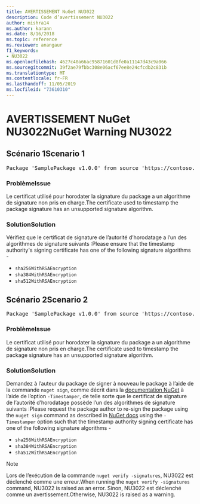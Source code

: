 ```yaml
---
title: AVERTISSEMENT NuGet NU3022
description: Code d’avertissement NU3022
author: mishra14
ms.author: karann
ms.date: 8/16/2018
ms.topic: reference
ms.reviewer: anangaur
f1_keywords:
- NU3022
ms.openlocfilehash: 4627c40a66ac95871601d8fe0a11147d43c9a066
ms.sourcegitcommit: 39f2ae79fbbc308e06acf67ee8e24cfcdb2c831b
ms.translationtype: MT
ms.contentlocale: fr-FR
ms.lasthandoff: 11/05/2019
ms.locfileid: "73610310"
---
```

# <a name="nuget-warning-nu3022"></a><span data-ttu-id="81be6-103">AVERTISSEMENT NuGet NU3022</span><span class="sxs-lookup"><span data-stu-id="81be6-103">NuGet Warning NU3022</span></span>

## <a name="scenario-1"></a><span data-ttu-id="81be6-104">Scénario 1</span><span class="sxs-lookup"><span data-stu-id="81be6-104">Scenario 1</span></span>

<pre>Package 'SamplePackage v1.0.0' from source 'https://contoso.com/index.json': The primary signature's timestamp certificate has an unsupported signature algorithm.</pre>

### <a name="issue"></a><span data-ttu-id="81be6-105">Problème</span><span class="sxs-lookup"><span data-stu-id="81be6-105">Issue</span></span>

<span data-ttu-id="81be6-106">Le certificat utilisé pour horodater la signature du package a un algorithme de signature non pris en charge.</span><span class="sxs-lookup"><span data-stu-id="81be6-106">The certificate used to timestamp the package signature has an unsupported signature algorithm.</span></span>


### <a name="solution"></a><span data-ttu-id="81be6-107">Solution</span><span class="sxs-lookup"><span data-stu-id="81be6-107">Solution</span></span>

<span data-ttu-id="81be6-108">Vérifiez que le certificat de signature de l’autorité d’horodatage a l’un des algorithmes de signature suivants :</span><span class="sxs-lookup"><span data-stu-id="81be6-108">Please ensure that the timestamp authority's signing certificate has one of the following signature algorithms -</span></span> 
* `sha256WithRSAEncryption`
* `sha384WithRSAEncryption`
* `sha512WithRSAEncryption`



## <a name="scenario-2"></a><span data-ttu-id="81be6-109">Scénario 2</span><span class="sxs-lookup"><span data-stu-id="81be6-109">Scenario 2</span></span>

<pre>Package 'SamplePackage v1.0.0' from source 'https://contoso.com/index.json': The timestamp certificate has an unsupported signature algorithm (SHA1). The following algorithms are supported: SHA256RSA, SHA384RSA, SHA512RSA.</pre>

### <a name="issue"></a><span data-ttu-id="81be6-110">Problème</span><span class="sxs-lookup"><span data-stu-id="81be6-110">Issue</span></span>

<span data-ttu-id="81be6-111">Le certificat utilisé pour horodater la signature du package a un algorithme de signature non pris en charge.</span><span class="sxs-lookup"><span data-stu-id="81be6-111">The certificate used to timestamp the package signature has an unsupported signature algorithm.</span></span>


### <a name="solution"></a><span data-ttu-id="81be6-112">Solution</span><span class="sxs-lookup"><span data-stu-id="81be6-112">Solution</span></span>

<span data-ttu-id="81be6-113">Demandez à l’auteur du package de signer à nouveau le package à l’aide de la commande `nuget sign`, comme décrit dans la [documentation NuGet](https://docs.microsoft.com/nuget/create-packages/sign-a-package) à l’aide de l’option `-Timestamper`, de telle sorte que le certificat de signature de l’autorité d’horodatage possède l’un des algorithmes de signature suivants :</span><span class="sxs-lookup"><span data-stu-id="81be6-113">Please request the package author to re-sign the package using the `nuget sign` command as described in [NuGet docs](https://docs.microsoft.com/nuget/create-packages/sign-a-package) using the `-Timestamper` option such that the timestamp authority signing certificate has one of the following signature algorithms -</span></span>
* `sha256WithRSAEncryption`
* `sha384WithRSAEncryption`
* `sha512WithRSAEncryption`


> [!Note]
> <span data-ttu-id="81be6-114">Lors de l’exécution de la commande `nuget verify -signatures`, NU3022 est déclenché comme une erreur.</span><span class="sxs-lookup"><span data-stu-id="81be6-114">When running the `nuget verify -signatures` command, NU3022 is raised as an error.</span></span> <span data-ttu-id="81be6-115">Sinon, NU3022 est déclenché comme un avertissement.</span><span class="sxs-lookup"><span data-stu-id="81be6-115">Otherwise, NU3022 is raised as a warning.</span></span>
